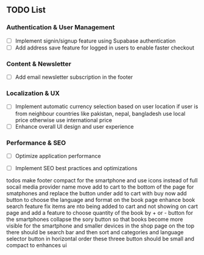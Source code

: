 ## TODO List


### Authentication & User Management
- [ ] Implement signin/signup feature using Supabase authentication
- [ ] Add address save feature for logged in users to enable faster checkout

### Content & Newsletter
- [ ] Add email newsletter subscription in the footer

### Localization & UX
- [ ] Implement automatic currency selection based on user location if user is from neighbour countries like pakistan, nepal, bangladesh use local price otherwise use international price 
- [ ] Enhance overall UI design and user experience

### Performance & SEO
- [ ] Optimize application performance
- [ ] Implement SEO best practices and optimizations


todos
make footer compact for the smartphone and use icons instead of full socail media provider name 
move add to cart to the bottom of the page for smatphones 
and replace the button under add to cart with buy now
add button to choose the language and format on the book page
enhance book search feature 
fix items are nto being added to cart and not showing on cart page 
and add a feature to choose quantity of the book by + or - button
for the smartphones collapse the sory button so that books become more visible 
for the smartphone and smaller devices in the shop page on the top there should be search bar and then sort and categories and language selector button in horizontal order  these threee button should be small and compact to enhances ui 
